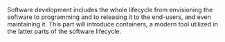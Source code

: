 Software development includes the whole lifecycle from envisioning the software to programming and to releasing it to the end-users, and even maintaining it. This part will introduce containers, a modern tool utilized in the latter parts of the software lifecycle.
